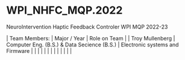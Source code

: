 # WPI_NHFC_MQP.2022
NeuroIntervention Haptic Feedback Controler WPI MQP 2022-23

| Team Members: | Major / Year | Role on Team | 
| Troy Mullenberg | Computer Eng. (B.S.) & Data Secience (B.S.) | Electronic systems and Firmware |
| | | |
| | | |
| | | |
